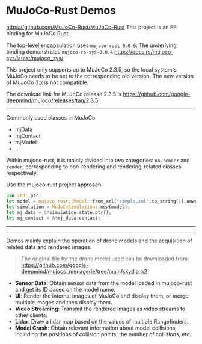 # MuJoCo-Rust Demos

https://github.com/MuJoCo-Rust/MuJoCo-Rust This project is an FFI binding for MuJoCo Rust. 

The top-level encapsulation uses `mujoco-rust-0.0.6`.
The underlying binding demonstrates `mujoco-rs-sys-0.0.4` https://docs.rs/mujoco-sys/latest/mujoco_sys/ 

This project only supports up to MuJoCo 2.3.5, so the local system's MuJoCo needs to be set to the corresponding old version. The new version of MuJoCo 3.x is not compatible. 

The download link for MuJoCo release 2.3.5 is https://github.com/google-deepmind/mujoco/releases/tag/2.3.5. 

---

Commonly used classes in MuJoCo 

* mjData
* mjContact
* mjModel
* ...

Within mujoco-rust, it is mainly divided into two categories: `no-render` and `render`, corresponding to non-rendering and rendering-related classes respectively. 

Use the mujoco-rust project approach. 

````rust
use std::ptr;
let model = mujoco_rust::Model::from_xml("simple.xml".to_string()).unwrap();
let simulation = MuJoCoSimulation::new(model);
let mj_data = &*simulation.state.ptr();
let mj_contact = &*mj_data.contact;
````

---

---

Demos mainly explain the operation of drone models and the acquisition of related data and rendered images. 

> The original file for the drone model used can be downloaded from: https://github.com/google-deepmind/mujoco_menagerie/tree/main/skydio_x2 

* **Sensor Data**: Obtain sensor data from the model loaded in mujoco-rust and get its ID based on the model name.
* **UI**: Render the internal images of MuJoCo and display them, or merge multiple images and then display them.
* **Video Streaming**: Transmit the rendered images as video streams to other clients.
* **Lidar**: Draw a lidar map based on the values of multiple Rangefinders.
* **Model Crash**: Obtain relevant information about model collisions, including the positions of collision points, the number of collisions, etc.